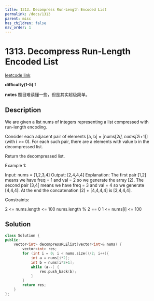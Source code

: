 ```yaml
---
title: 1313. Decompress Run-Length Encoded List
permalink: /docs/1313
parent: misc
has_children: false
nav_order: 1
---
```

# 1313. Decompress Run-Length Encoded List
[leetcode link](https://leetcode.com/problems/decompress-run-length-encoded-list/)

**difficulty(1-5)** 
1

**notes** 
题目难读懂一些，但是其实超级简单。

## Description
We are given a list nums of integers representing a list compressed with run-length encoding.

Consider each adjacent pair of elements [a, b] = [nums[2*i], nums[2*i+1]] (with i >= 0).  For each such pair, there are a elements with value b in the decompressed list.

Return the decompressed list.

 

Example 1:

Input: nums = [1,2,3,4]
Output: [2,4,4,4]
Explanation: The first pair [1,2] means we have freq = 1 and val = 2 so we generate the array [2].
The second pair [3,4] means we have freq = 3 and val = 4 so we generate [4,4,4].
At the end the concatenation [2] + [4,4,4,4] is [2,4,4,4].
 

Constraints:

2 <= nums.length <= 100
nums.length % 2 == 0
1 <= nums[i] <= 100
## Solution
```c++
class Solution {
public:
    vector<int> decompressRLElist(vector<int>& nums) {
        vector<int> res;
        for (int i = 0; i < nums.size()/2; i++){
            int a = nums[i*2];
            int b = nums[i*2+1];
            while (a--) {
                res.push_back(b);
            }
        }
        return res;
    }
};

``` 

<!-- 
Default label
{: .label }

Blue label
{: .label .label-blue }

Stable
{: .label .label-green }

New release
{: .label .label-purple }

Coming soon
{: .label .label-yellow }

Deprecated
{: .label .label-red } -->

